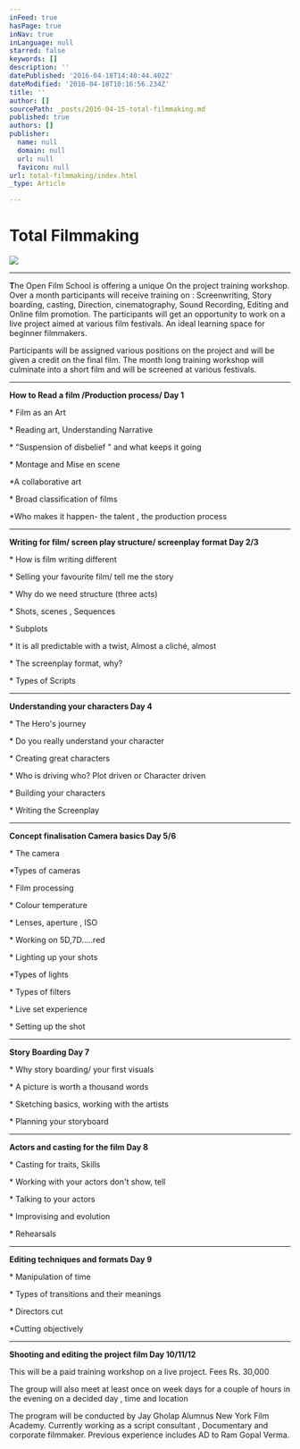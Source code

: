 ```yaml
---
inFeed: true
hasPage: true
inNav: true
inLanguage: null
starred: false
keywords: []
description: ''
datePublished: '2016-04-18T14:40:44.402Z'
dateModified: '2016-04-18T10:16:56.234Z'
title: ''
author: []
sourcePath: _posts/2016-04-15-total-filmmaking.md
published: true
authors: []
publisher:
  name: null
  domain: null
  url: null
  favicon: null
url: total-filmmaking/index.html
_type: Article

---
```

# Total Filmmaking
![](https://the-grid-user-content.s3-us-west-2.amazonaws.com/f933cde7-22ba-4b45-8d4a-017bedae23b1.jpg)

****

**T**he Open Film School is offering a unique On the project training workshop. Over a month participants will receive training on : Screenwriting, Story boarding, casting, Direction, cinematography, Sound Recording, Editing and Online film promotion. The participants will get an opportunity to work on a live project aimed at various film festivals. An ideal learning space for beginner filmmakers.

Participants will be assigned various positions on the project and will be given a credit on the final film. The month long training workshop will culminate into a short film and will be screened at various festivals.

****

**How to Read a film /Production process/ Day 1**

\* Film as an Art

\* Reading art, Understanding Narrative

\* "Suspension of disbelief " and what keeps it going

\* Montage and Mise en scene

\*A collaborative art

\* Broad classification of films

\*Who makes it happen- the talent , the production process

****

**Writing for film/ screen play structure/ screenplay format Day 2/3**

\* How is film writing different

\* Selling your favourite film/ tell me the story

\* Why do we need structure (three acts)

\* Shots, scenes , Sequences

\* Subplots

\* It is all predictable with a twist, Almost a cliché, almost

\* The screenplay format, why?

\* Types of Scripts

****

**Understanding your characters Day 4**

\* The Hero's journey

\* Do you really understand your character

\* Creating great characters

\* Who is driving who? Plot driven or Character driven

\* Building your characters

\* Writing the Screenplay

****

**Concept finalisation Camera basics Day 5/6**

\* The camera

\*Types of cameras

\* Film processing

\* Colour temperature

\* Lenses, aperture , ISO

\* Working on 5D,7D.....red

\* Lighting up your shots

\*Types of lights

\* Types of filters

\* Live set experience

\* Setting up the shot

****

**Story Boarding Day 7**

\* Why story boarding/ your first visuals

\* A picture is worth a thousand words

\* Sketching basics, working with the artists

\* Planning your storyboard

****

**Actors and casting for the film Day 8**

\* Casting for traits, Skills

\* Working with your actors don't show, tell

\* Talking to your actors

\* Improvising and evolution

\* Rehearsals

****

**Editing techniques and formats Day 9**

\* Manipulation of time

\* Types of transitions and their meanings

\* Directors cut

\*Cutting objectively

****

**Shooting and editing the project film Day 10/11/12**

This will be a paid training workshop on a live project. Fees Rs. 30,000

The group will also meet at least once on week days for a couple of hours in the evening on a decided day , time and location

The program will be conducted by Jay Gholap Alumnus New York Film Academy. Currently working as a script consultant , Documentary and corporate filmmaker. Previous experience includes AD to Ram Gopal Verma.